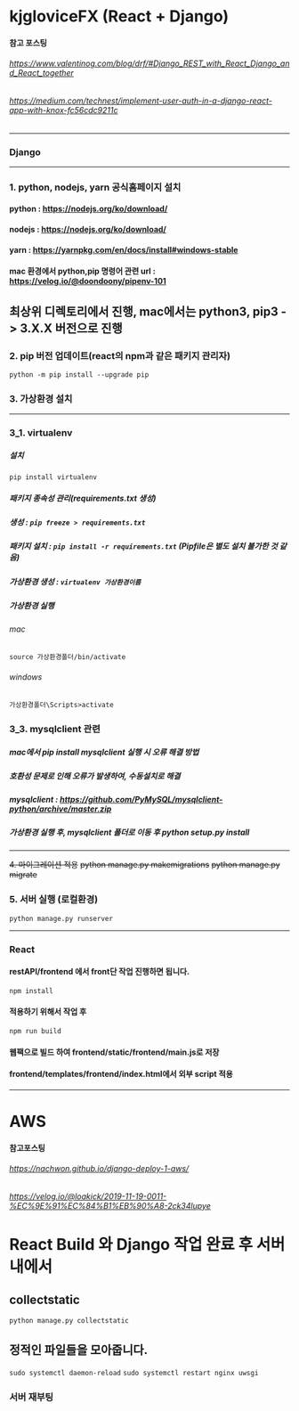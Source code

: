 # kjgloviceFX (React + Django)

#### 참고 포스팅
###### https://www.valentinog.com/blog/drf/#Django_REST_with_React_Django_and_React_together
###### https://medium.com/technest/implement-user-auth-in-a-django-react-app-with-knox-fc56cdc9211c
***
### Django
***

### 1. python, nodejs, yarn 공식홈페이지 설치
#### python : https://nodejs.org/ko/download/
#### nodejs : https://nodejs.org/ko/download/
#### yarn : https://yarnpkg.com/en/docs/install#windows-stable
#### mac 환경에서 python,pip 명령어 관련 url : https://velog.io/@doondoony/pipenv-101

## 최상위 디렉토리에서 진행, mac에서는 python3, pip3 -> 3.X.X 버전으로 진행

### 2. pip 버전 업데이트(react의 npm과 같은 패키지 관리자)
```python -m pip install --upgrade pip```
	
### 3. 가상환경 설치

***

### 3_1. virtualenv

##### 설치
```pip install virtualenv```

##### 패키지 종속성 관리(requirements.txt 생성)
##### 생성 : ```pip freeze > requirements.txt```
##### 패키지 설치 : ```pip install -r requirements.txt``` (Pipfile은 별도 설치 불가한 것 같음)
##### 가상환경 생성 : ```virtualenv 가상환경이름```
##### 가상환경 실행
###### mac
```source 가상환경폴더/bin/activate```
###### windows 
```가상환경폴더\Scripts>activate```

### 3_3. mysqlclient 관련

##### mac에서 pip install mysqlclient 실행 시 오류 해결 방법
##### 호환성 문제로 인해 오류가 발생하여, 수동설치로 해결
##### mysqlclient : https://github.com/PyMySQL/mysqlclient-python/archive/master.zip
##### 가상환경 실행 후, mysqlclient 폴더로 이동 후 python setup.py install

***


~~4. 마이그레이션 적용~~
~~python manage.py makemigrations~~
~~python manage.py migrate~~

### 5. 서버 실행 (로컬환경)
```python manage.py runserver```

***
### React

#### restAPI/frontend 에서 front단 작업 진행하면 됩니다.
```npm install```

#### 적용하기 위해서 작업 후
```npm run build```

#### 웹팩으로 빌드 하여 frontend/static/frontend/main.js로 저장
#### frontend/templates/frontend/index.html에서 외부 script 적용

***
# AWS

#### 참고포스팅
###### https://nachwon.github.io/django-deploy-1-aws/
###### https://velog.io/@loakick/2019-11-19-0011-%EC%9E%91%EC%84%B1%EB%90%A8-2ck34lupye

# React Build 와 Django 작업 완료 후 서버 내에서
## collectstatic
```python manage.py collectstatic```
## 정적인 파일들을 모아줍니다. 

```sudo systemctl daemon-reload```
```sudo systemctl restart nginx uwsgi```

### 서버 재부팅